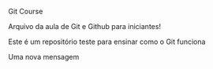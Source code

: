 Git Course

Arquivo da aula de Git e Github para iniciantes!

Este é um repositório teste para ensinar como o Git funciona

Uma nova mensagem